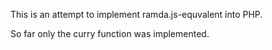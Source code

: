 This is an attempt to implement ramda.js-equvalent into PHP.

So far only the curry function was implemented.
